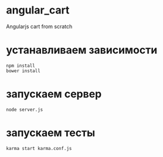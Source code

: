 # angular_cart
Angularjs cart from scratch

# устанавливаем зависимости
```
npm install
bower install
```

# запускаем сервер
```
node server.js
```

# запускаем тесты
```
karma start karma.conf.js
```
